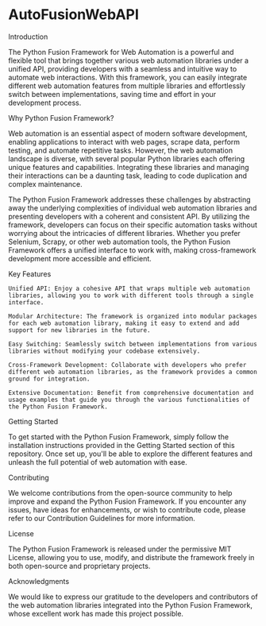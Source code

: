 # AutoFusionWebAPI
Introduction

The Python Fusion Framework for Web Automation is a powerful and flexible tool that brings together various web automation libraries under a unified API, providing developers with a seamless and intuitive way to automate web interactions. With this framework, you can easily integrate different web automation features from multiple libraries and effortlessly switch between implementations, saving time and effort in your development process.

Why Python Fusion Framework?

Web automation is an essential aspect of modern software development, enabling applications to interact with web pages, scrape data, perform testing, and automate repetitive tasks. However, the web automation landscape is diverse, with several popular Python libraries each offering unique features and capabilities. Integrating these libraries and managing their interactions can be a daunting task, leading to code duplication and complex maintenance.

The Python Fusion Framework addresses these challenges by abstracting away the underlying complexities of individual web automation libraries and presenting developers with a coherent and consistent API. By utilizing the framework, developers can focus on their specific automation tasks without worrying about the intricacies of different libraries. Whether you prefer Selenium, Scrapy, or other web automation tools, the Python Fusion Framework offers a unified interface to work with, making cross-framework development more accessible and efficient.

Key Features

    Unified API: Enjoy a cohesive API that wraps multiple web automation libraries, allowing you to work with different tools through a single interface.

    Modular Architecture: The framework is organized into modular packages for each web automation library, making it easy to extend and add support for new libraries in the future.

    Easy Switching: Seamlessly switch between implementations from various libraries without modifying your codebase extensively.

    Cross-Framework Development: Collaborate with developers who prefer different web automation libraries, as the framework provides a common ground for integration.

    Extensive Documentation: Benefit from comprehensive documentation and usage examples that guide you through the various functionalities of the Python Fusion Framework.

Getting Started

To get started with the Python Fusion Framework, simply follow the installation instructions provided in the Getting Started section of this repository. Once set up, you'll be able to explore the different features and unleash the full potential of web automation with ease.

Contributing

We welcome contributions from the open-source community to help improve and expand the Python Fusion Framework. If you encounter any issues, have ideas for enhancements, or wish to contribute code, please refer to our Contribution Guidelines for more information.

License

The Python Fusion Framework is released under the permissive MIT License, allowing you to use, modify, and distribute the framework freely in both open-source and proprietary projects.

Acknowledgments

We would like to express our gratitude to the developers and contributors of the web automation libraries integrated into the Python Fusion Framework, whose excellent work has made this project possible.
